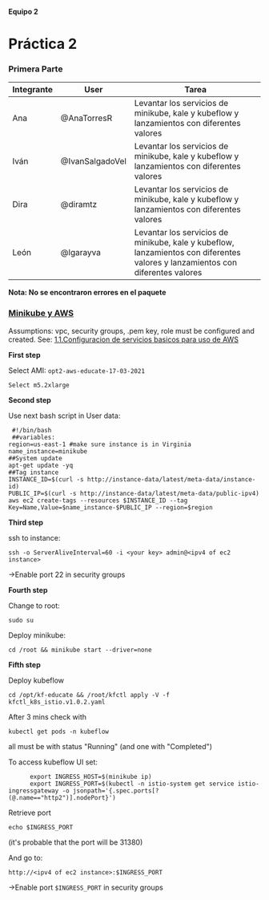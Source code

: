 **Equipo 2**
# Práctica 2 
### Primera Parte

| Integrante | User | Tarea |
|---------------|-------|---------|
| Ana | @AnaTorresR | Levantar los servicios de minikube, kale y kubeflow y lanzamientos con diferentes valores|
| Iván | @IvanSalgadoVel |Levantar los servicios de minikube, kale y kubeflow y lanzamientos con diferentes valores|
| Dira | @diramtz | Levantar los servicios de minikube, kale y kubeflow y lanzamientos con diferentes valores|
| León| @lgarayva| Levantar los servicios de minikube, kale y kubeflow, lanzamientos con diferentes valores y lanzamientos con diferentes valores|


**Nota: No se encontraron errores en el paquete** 

### [Minikube y AWS](https://github.com/ITAM-DS/analisis-numerico-computo-cientifico/wiki/1.1.Configuracion-de-servicios-basicos-para-uso-de-AWS)

Assumptions: vpc, security groups, .pem key, role must be configured and created. See: [1.1.Configuracion de servicios basicos para uso de AWS]()


**First step**

Select AMI: `opt2-aws-educate-17-03-2021`

`Select m5.2xlarge`


**Second step**

Use next bash script in User data:

     #!/bin/bash
     ##variables:
    region=us-east-1 #make sure instance is in Virginia
    name_instance=minikube
    ##System update
    apt-get update -yq
    ##Tag instance
    INSTANCE_ID=$(curl -s http://instance-data/latest/meta-data/instance-id)
    PUBLIC_IP=$(curl -s http://instance-data/latest/meta-data/public-ipv4)
    aws ec2 create-tags --resources $INSTANCE_ID --tag Key=Name,Value=$name_instance-$PUBLIC_IP --region=$region

**Third step**

ssh to instance:

``ssh -o ServerAliveInterval=60 -i <your key> admin@<ipv4 of ec2 instance>``

->Enable port 22 in security groups

**Fourth step**

Change to root:

``sudo su``

Deploy minikube:

``cd /root && minikube start --driver=none``

**Fifth step**

Deploy kubeflow

``cd /opt/kf-educate && /root/kfctl apply -V -f kfctl_k8s_istio.v1.0.2.yaml``

After 3 mins check with

``kubectl get pods -n kubeflow``

all must be with status "Running" (and one with "Completed")

To access kubeflow UI set:

          export INGRESS_HOST=$(minikube ip)
          export INGRESS_PORT=$(kubectl -n istio-system get service istio-ingressgateway -o jsonpath='{.spec.ports[?(@.name=="http2")].nodePort}')

Retrieve port

``echo $INGRESS_PORT``

(it's probable that the port will be 31380)

And go to:

``http://<ipv4 of ec2 instance>:$INGRESS_PORT``

->Enable port `$INGRESS_PORT` in security groups
